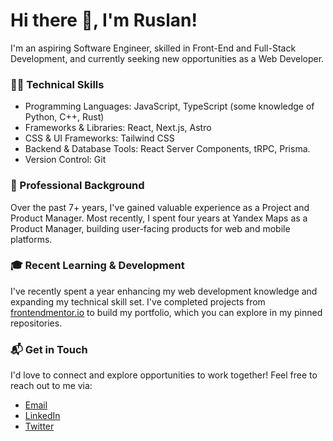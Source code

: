 # Hi there 👋, I'm Ruslan!

I'm an aspiring Software Engineer, skilled in Front-End and Full-Stack Development, and currently seeking new opportunities as a Web Developer.

### 👨‍💻 Technical Skills
* Programming Languages: JavaScript, TypeScript (some knowledge of Python, C++, Rust) 
* Frameworks & Libraries: React, Next.js, Astro
* CSS & UI Frameworks: Tailwind CSS
* Backend & Database Tools: React Server Components, tRPC, Prisma.
* Version Control: Git

### 🏢 Professional Background

Over the past 7+ years, I've gained valuable experience as a Project and Product Manager. Most recently, I spent four years at Yandex Maps as a Product Manager, building user-facing products for web and mobile platforms.

### 🎓 Recent Learning & Development
I've recently spent a year enhancing my web development knowledge and expanding my technical skill set. I've completed projects from [frontendmentor.io](https://frontendmentor.io/) to build my portfolio, which you can explore in my pinned repositories.

### 📬 Get in Touch
I'd love to connect and explore opportunities to work together! Feel free to reach out to me via:
* [Email](mailto:ruslan.msv@gmail.com)
* [LinkedIn](https://linkedin.com/in/ruslanmsv/)
* [Twitter](https://twitter.com/ruslanmsv)
